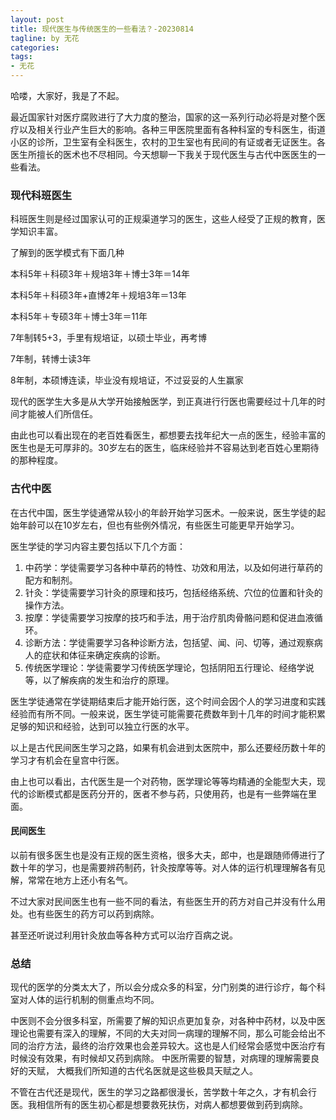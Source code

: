 ```yaml
---
layout: post
title: 现代医生与传统医生的一些看法？-20230814
tagline: by 无花
categories: 
tags:
- 无花
---
```


哈喽，大家好，我是了不起。

最近国家针对医疗腐败进行了大力度的整治，国家的这一系列行动必将是对整个医疗以及相关行业产生巨大的影响。各种三甲医院里面有各种科室的专科医生，街道小区的诊所，卫生室有全科医生，农村的卫生室也有民间的有证或者无证医生。各医生所擅长的医术也不尽相同。今天想聊一下我关于现代医生与古代中医医生的一些看法。

<!--more-->

### 现代科班医生

科班医生则是经过国家认可的正规渠道学习的医生，这些人经受了正规的教育，医学知识丰富。



了解到的医学模式有下面几种

本科5年＋科硕3年＋规培3年＋博士3年＝14年

本科5年＋科硕3年+直博2年＋规培3年＝13年

本科5年＋专硕3年＋博士3年＝11年

7年制转5+3，手里有规培证，以硕士毕业，再考博

7年制，转博士读3年

8年制，本硕博连读，毕业没有规培证，不过妥妥的人生赢家

现代的医学生大多是从大学开始接触医学，到正真进行行医也需要经过十几年的时间才能被人们所信任。

由此也可以看出现在的老百姓看医生，都想要去找年纪大一点的医生，经验丰富的医生也是无可厚非的。30岁左右的医生，临床经验并不容易达到老百姓心里期待的那种程度。



### 古代中医

在古代中国，医生学徒通常从较小的年龄开始学习医术。一般来说，医生学徒的起始年龄可以在10岁左右，但也有些例外情况，有些医生可能更早开始学习。

医生学徒的学习内容主要包括以下几个方面：

1. 中药学：学徒需要学习各种中草药的特性、功效和用法，以及如何进行草药的配方和制剂。
2. 针灸：学徒需要学习针灸的原理和技巧，包括经络系统、穴位的位置和针灸的操作方法。
3. 按摩：学徒需要学习按摩的技巧和手法，用于治疗肌肉骨骼问题和促进血液循环。
4. 诊断方法：学徒需要学习各种诊断方法，包括望、闻、问、切等，通过观察病人的症状和体征来确定疾病的诊断。
5. 传统医学理论：学徒需要学习传统医学理论，包括阴阳五行理论、经络学说等，以了解疾病的发生和治疗的原理。

医生学徒通常在学徒期结束后才能开始行医，这个时间会因个人的学习进度和实践经验而有所不同。一般来说，医生学徒可能需要花费数年到十几年的时间才能积累足够的知识和经验，达到可以独立行医的水平。



以上是古代民间医生学习之路，如果有机会进到太医院中，那么还要经历数十年的学习才有机会在皇宫中行医。



由上也可以看出，古代医生是一个对药物，医学理论等等均精通的全能型大夫，现代的诊断模式都是医药分开的，医者不参与药，只使用药，也是有一些弊端在里面。



#### 民间医生

以前有很多医生也是没有正规的医生资格，很多大夫，郎中，也是跟随师傅进行了数十年的学习，也是需要辨药制药，针灸按摩等等。对人体的运行机理理解各有见解，常常在地方上还小有名气。

不过大家对民间医生也有一些不同的看法，有些医生开的药方对自己并没有什么用处。也有些医生的药方可以药到病除。

甚至还听说过利用针灸放血等各种方式可以治疗百病之说。



### 总结

现代的医学的分类太大了，所以会分成众多的科室，分门别类的进行诊疗，每个科室对人体的运行机制的侧重点均不同。

中医则不会分很多科室，所需要了解的知识点更加复杂，对各种中药材，以及中医理论也需要有深入的理解，不同的大夫对同一病理的理解不同，那么可能会给出不同的治疗方法，最终的治疗效果也会差异较大。这也是人们经常会感觉中医治疗有时候没有效果，有时候却又药到病除。 中医所需要的智慧，对病理的理解需要良好的天赋， 大概我们所知道的古代名医就是这些极具天赋之人。



不管在古代还是现代，医生的学习之路都很漫长，苦学数十年之久，才有机会行医。我相信所有的医生初心都是想要救死扶伤，对病人都想要做到药到病除。





